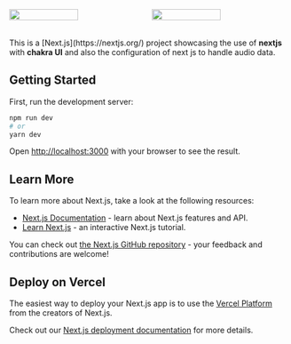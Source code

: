<div style="width:100%; display:flex; margin-bottom: 2rem;">
<image src="./public/main.png" width="50%" style="margin-right:10px"/>
<image src="./public/config.png" width="50%"/>
</div>
This is a [Next.js](https://nextjs.org/) project showcasing the use of   <b>nextjs</b> with <b>chakra UI</b> and also the configuration of next js to handle audio data.

## Getting Started

First, run the development server:

```bash
npm run dev
# or
yarn dev
```

Open [http://localhost:3000](http://localhost:3000) with your browser to see the result.

## Learn More

To learn more about Next.js, take a look at the following resources:

- [Next.js Documentation](https://nextjs.org/docs) - learn about Next.js features and API.
- [Learn Next.js](https://nextjs.org/learn) - an interactive Next.js tutorial.

You can check out [the Next.js GitHub repository](https://github.com/vercel/next.js/) - your feedback and contributions are welcome!

## Deploy on Vercel

The easiest way to deploy your Next.js app is to use the [Vercel Platform](https://vercel.com/new?utm_medium=default-template&filter=next.js&utm_source=create-next-app&utm_campaign=create-next-app-readme) from the creators of Next.js.

Check out our [Next.js deployment documentation](https://nextjs.org/docs/deployment) for more details.

